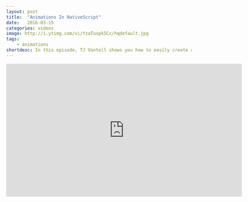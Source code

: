 ```yaml
---
layout: post
title:  "Animations In NativeScript"
date:   2016-03-15
categories: videos
image: http://i.ytimg.com/vi/YzaTuxpk5Cc/hqdefault.jpg
tags: 
    - animations
shortdesc: In this episode, TJ Vantoll shows you how to easily create and control animations and animation timings via the NativeScript animate API.
---
```

<iframe width="640" height="360" src="https://www.youtube.com/embed/YzaTuxpk5Cc" frameborder="0" allowfullscreen></iframe>